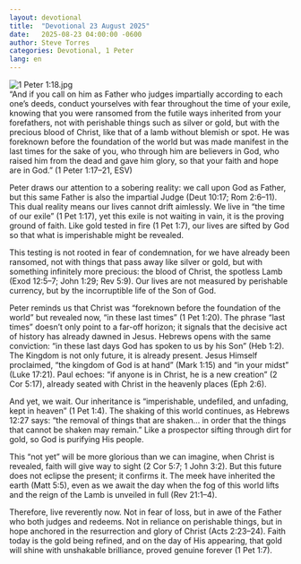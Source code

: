 ```yaml
---
layout: devotional
title:  "Devotional 23 August 2025"
date:   2025-08-23 04:00:00 -0600
author: Steve Torres
categories: Devotional, 1 Peter
lang: en
---
```

<img src="https://sitemedia.esteeb.com/file/esteebcomsitemedia/devotional_images/1+Peter/1Pe-1_18.jpg?raw=true" alt="1 Peter 1:18.jpg" style="max-width: 100%; height: auto;">

<div class="scripture">
  “And if you call on him as Father who judges impartially according to each one’s deeds, conduct yourselves with fear throughout the time of your exile, knowing that you were ransomed from the futile ways inherited from your forefathers, not with perishable things such as silver or gold, but with the precious blood of Christ, like that of a lamb without blemish or spot. He was foreknown before the foundation of the world but was made manifest in the last times for the sake of you, who through him are believers in God, who raised him from the dead and gave him glory, so that your faith and hope are in God.” (1 Peter 1:17–21, ESV)
</div>

Peter draws our attention to a sobering reality: we call upon God as Father, but this same Father is also the impartial Judge (Deut 10:17; Rom 2:6–11). This dual reality means our lives cannot drift aimlessly. We live in “the time of our exile” (1 Pet 1:17), yet this exile is not waiting in vain, it is the proving ground of faith. Like gold tested in fire (1 Pet 1:7), our lives are sifted by God so that what is imperishable might be revealed.

This testing is not rooted in fear of condemnation, for we have already been ransomed, not with things that pass away like silver or gold, but with something infinitely more precious: the blood of Christ, the spotless Lamb (Exod 12:5–7; John 1:29; Rev 5:9). Our lives are not measured by perishable currency, but by the incorruptible life of the Son of God.

Peter reminds us that Christ was “foreknown before the foundation of the world” but revealed now, “in these last times” (1 Pet 1:20). The phrase “last times” doesn’t only point to a far-off horizon; it signals that the decisive act of history has already dawned in Jesus. Hebrews opens with the same conviction: “in these last days God has spoken to us by his Son” (Heb 1:2). The Kingdom is not only future, it is already present. Jesus Himself proclaimed, “the kingdom of God is at hand” (Mark 1:15) and “in your midst” (Luke 17:21). Paul echoes: “if anyone is in Christ, he is a new creation” (2 Cor 5:17), already seated with Christ in the heavenly places (Eph 2:6).

And yet, we wait. Our inheritance is “imperishable, undefiled, and unfading, kept in heaven” (1 Pet 1:4). The shaking of this world continues, as Hebrews 12:27 says: “the removal of things that are shaken… in order that the things that cannot be shaken may remain.” Like a prospector sifting through dirt for gold, so God is purifying His people.

This “not yet” will be more glorious than we can imagine, when Christ is revealed, faith will give way to sight (2 Cor 5:7; 1 John 3:2). But this future does not eclipse the present; it confirms it. The meek have inherited the earth (Matt 5:5), even as we await the day when the fog of this world lifts and the reign of the Lamb is unveiled in full (Rev 21:1–4).

Therefore, live reverently now. Not in fear of loss, but in awe of the Father who both judges and redeems. Not in reliance on perishable things, but in hope anchored in the resurrection and glory of Christ (Acts 2:23–24). Faith today is the gold being refined, and on the day of His appearing, that gold will shine with unshakable brilliance, proved genuine forever (1 Pet 1:7).
